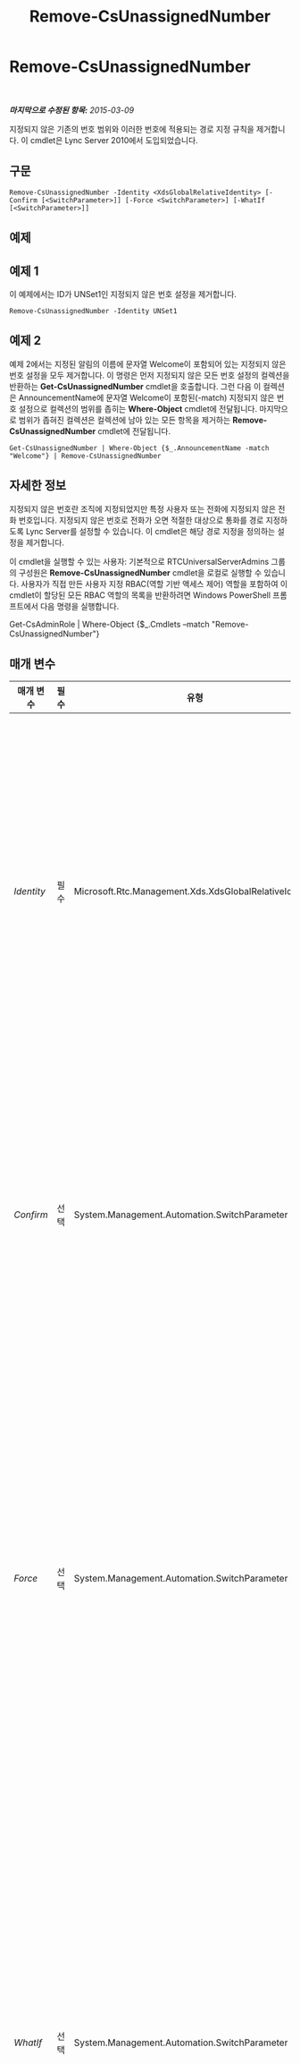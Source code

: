 ﻿---
title: Remove-CsUnassignedNumber
TOCTitle: Remove-CsUnassignedNumber
ms:assetid: 13095593-92d3-4790-99a5-5df4610652cb
ms:mtpsurl: https://technet.microsoft.com/ko-kr/library/Gg398209(v=OCS.15)
ms:contentKeyID: 49302873
ms.date: 08/10/2015
mtps_version: v=OCS.15
ms.translationtype: HT
---

# Remove-CsUnassignedNumber

 

_**마지막으로 수정된 항목:** 2015-03-09_

지정되지 않은 기존의 번호 범위와 이러한 번호에 적용되는 경로 지정 규칙을 제거합니다. 이 cmdlet은 Lync Server 2010에서 도입되었습니다.

## 구문

    Remove-CsUnassignedNumber -Identity <XdsGlobalRelativeIdentity> [-Confirm [<SwitchParameter>]] [-Force <SwitchParameter>] [-WhatIf [<SwitchParameter>]]

## 예제

## 예제 1

이 예제에서는 ID가 UNSet1인 지정되지 않은 번호 설정을 제거합니다.

    Remove-CsUnassignedNumber -Identity UNSet1

## 예제 2

예제 2에서는 지정된 알림의 이름에 문자열 Welcome이 포함되어 있는 지정되지 않은 번호 설정을 모두 제거합니다. 이 명령은 먼저 지정되지 않은 모든 번호 설정의 컬렉션을 반환하는 **Get-CsUnassignedNumber** cmdlet을 호출합니다. 그런 다음 이 컬렉션은 AnnouncementName에 문자열 Welcome이 포함된(-match) 지정되지 않은 번호 설정으로 컬렉션의 범위를 좁히는 **Where-Object** cmdlet에 전달됩니다. 마지막으로 범위가 좁혀진 컬렉션은 컬렉션에 남아 있는 모든 항목을 제거하는 **Remove-CsUnassignedNumber** cmdlet에 전달됩니다.

    Get-CsUnassignedNumber | Where-Object {$_.AnnouncementName -match "Welcome"} | Remove-CsUnassignedNumber

## 자세한 정보

지정되지 않은 번호란 조직에 지정되었지만 특정 사용자 또는 전화에 지정되지 않은 전화 번호입니다. 지정되지 않은 번호로 전화가 오면 적절한 대상으로 통화를 경로 지정하도록 Lync Server를 설정할 수 있습니다. 이 cmdlet은 해당 경로 지정을 정의하는 설정을 제거합니다.

이 cmdlet을 실행할 수 있는 사용자: 기본적으로 RTCUniversalServerAdmins 그룹의 구성원은 **Remove-CsUnassignedNumber** cmdlet을 로컬로 실행할 수 있습니다. 사용자가 직접 만든 사용자 지정 RBAC(역할 기반 액세스 제어) 역할을 포함하여 이 cmdlet이 할당된 모든 RBAC 역할의 목록을 반환하려면 Windows PowerShell 프롬프트에서 다음 명령을 실행합니다.

Get-CsAdminRole | Where-Object {$\_.Cmdlets –match "Remove-CsUnassignedNumber"}

## 매개 변수


<table>
<colgroup>
<col style="width: 25%" />
<col style="width: 25%" />
<col style="width: 25%" />
<col style="width: 25%" />
</colgroup>
<thead>
<tr class="header">
<th>매개 변수</th>
<th>필수</th>
<th>유형</th>
<th>설명</th>
</tr>
</thead>
<tbody>
<tr class="odd">
<td><p><em>Identity</em></p></td>
<td><p>필수</p></td>
<td><p>Microsoft.Rtc.Management.Xds.XdsGlobalRelativeIdentity</p></td>
<td><p>제거할 지정되지 않은 번호의 범위에 대한 고유한 이름입니다.</p></td>
</tr>
<tr class="even">
<td><p><em>Confirm</em></p></td>
<td><p>선택</p></td>
<td><p>System.Management.Automation.SwitchParameter</p></td>
<td><p>명령을 실행하기 전에 확인 메시지를 표시합니다.</p></td>
</tr>
<tr class="odd">
<td><p><em>Force</em></p></td>
<td><p>선택</p></td>
<td><p>System.Management.Automation.SwitchParameter</p></td>
<td><p>변경 작업을 수행하기 전에 표시되는 모든 확인 메시지를 표시하지 않습니다.</p></td>
</tr>
<tr class="even">
<td><p><em>WhatIf</em></p></td>
<td><p>선택</p></td>
<td><p>System.Management.Automation.SwitchParameter</p></td>
<td><p>명령을 실제로 실행하지 않고도 명령이 실행될 경우 발생할 수 있는 현상을 설명합니다.</p></td>
</tr>
</tbody>
</table>


## 입력 형식

Microsoft.Rtc.Management.Voice.Helpers.DisplayAnnouncementVacantNumberRange 개체입니다. 지정되지 않은 숫자 개체의 파이프라인된 입력을 허용합니다.

## 반환 형식

이 cmdlet은 값을 반환하지 않습니다. Microsoft.Rtc.Management.Voice.Helpers.DisplayAnnouncementVacantNumberRange 유형의 개체를 제거합니다.

## 참고 항목

#### 기타 리소스

[New-CsUnassignedNumber](new-csunassignednumber.md)  
[Set-CsUnassignedNumber](set-csunassignednumber.md)  
[Get-CsUnassignedNumber](get-csunassignednumber.md)  
[Get-CsAnnouncement](get-csannouncement.md)  
[Get-CsExUmContact](get-csexumcontact.md)

